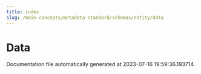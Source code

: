 ```yaml
---
title: index
slug: /main-concepts/metadata-standard/schemas/entity/data
---
```


# Data

Documentation file automatically generated at 2023-07-16 19:59:36.193714.
